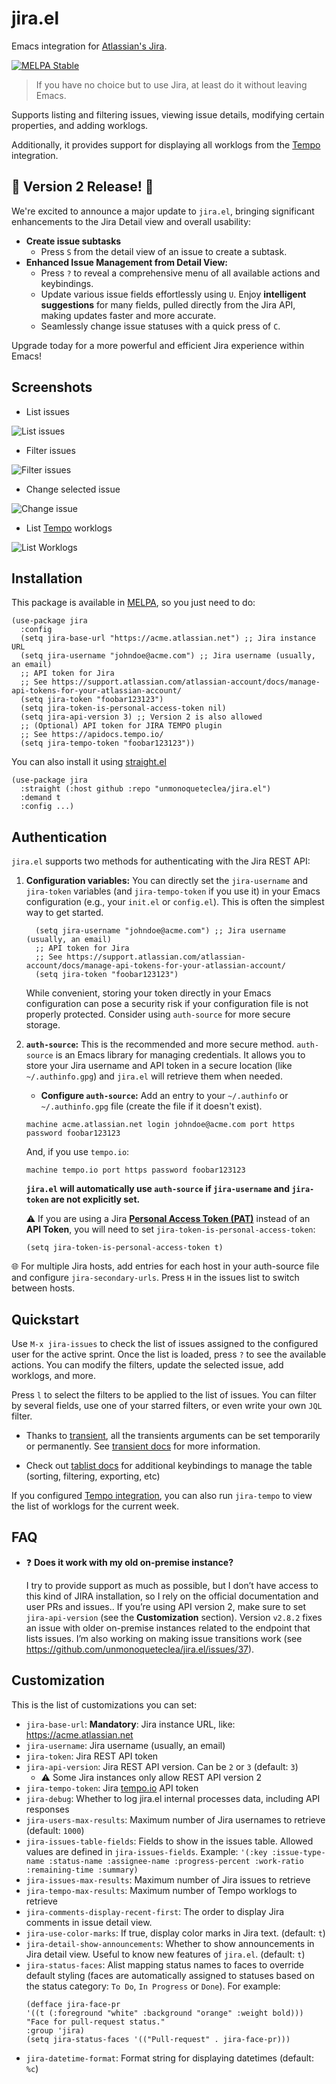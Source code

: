# jira.el

Emacs integration for [Atlassian's Jira](https://www.atlassian.com/software/jira).

[![MELPA Stable](https://stable.melpa.org/packages/jira-badge.svg)](https://stable.melpa.org/#/jira)

> If you have no choice but to use Jira, at least do it without leaving Emacs.

Supports listing and filtering issues, viewing issue details,
modifying certain properties, and adding worklogs.

Additionally, it provides support for displaying all worklogs from the
[Tempo](https://www.tempo.io/products/jira-time-tracking) integration.

## 🎉 Version 2 Release! 🎉

We're excited to announce a major update to `jira.el`, bringing significant enhancements
to the Jira Detail view and overall usability:

- **Create issue subtasks**
  - Press `S` from the detail view of an issue to create a subtask.
- **Enhanced Issue Management from Detail View:**
  - Press `?` to reveal a comprehensive menu of all available actions and keybindings.
  - Update various issue fields effortlessly using `U`. Enjoy **intelligent suggestions**
    for many fields, pulled directly from the Jira API, making updates faster and more
    accurate.
  - Seamlessly change issue statuses with a quick press of `C`.

Upgrade today for a more powerful and efficient Jira experience within Emacs!


## Screenshots

- List issues

![List issues](doc/list-issues.png)

- Filter issues

![Filter issues](doc/list-issues-filter.png)

- Change selected issue

![Change issue](doc/change-issue.png)

- List [Tempo](https://www.tempo.io/) worklogs

![List Worklogs](doc/list-worklogs.png)

## Installation
This package is available in [MELPA](https://github.com/milkypostman/melpa),
so you just need to do:

```elisp
(use-package jira
  :config
  (setq jira-base-url "https://acme.atlassian.net") ;; Jira instance URL
  (setq jira-username "johndoe@acme.com") ;; Jira username (usually, an email)
  ;; API token for Jira
  ;; See https://support.atlassian.com/atlassian-account/docs/manage-api-tokens-for-your-atlassian-account/
  (setq jira-token "foobar123123")
  (setq jira-token-is-personal-access-token nil)
  (setq jira-api-version 3) ;; Version 2 is also allowed
  ;; (Optional) API token for JIRA TEMPO plugin
  ;; See https://apidocs.tempo.io/
  (setq jira-tempo-token "foobar123123"))
```

You can also install it using
[straight.el](https://github.com/radian-software/straight.el)

```elisp
(use-package jira
  :straight (:host github :repo "unmonoqueteclea/jira.el")
  :demand t
  :config ...)
```

## Authentication
`jira.el` supports two methods for authenticating with the Jira REST API:

1.  **Configuration variables:** You can directly set the
    `jira-username` and `jira-token` variables (and `jira-tempo-token`
    if you use it) in your Emacs configuration (e.g., your `init.el`
    or `config.el`).  This is often the simplest way to get started.

    ```elisp
      (setq jira-username "johndoe@acme.com") ;; Jira username (usually, an email)
	  ;; API token for Jira
	  ;; See https://support.atlassian.com/atlassian-account/docs/manage-api-tokens-for-your-atlassian-account/
	  (setq jira-token "foobar123123")
    ```

    While convenient, storing your token directly in your Emacs
    configuration can pose a security risk if your configuration file
    is not properly protected. Consider using `auth-source` for more
    secure storage.

2.  **`auth-source`:** This is the recommended and more secure
    method. `auth-source` is an Emacs library for managing
    credentials.  It allows you to store your Jira username and API
    token in a secure location (like `~/.authinfo.gpg`) and `jira.el`
    will retrieve them when needed.

    -  **Configure `auth-source`:** Add an entry to your
    `~/.authinfo` or `~/.authinfo.gpg` file (create the file if it
    doesn't exist).

	```
	machine acme.atlassian.net login johndoe@acme.com port https password foobar123123
	```

	And, if you use `tempo.io`:

	```
	machine tempo.io port https password foobar123123
	```

    **`jira.el` will automatically use `auth-source` if `jira-username` and `jira-token` are not explicitly set.**

	⚠️ If you are using a Jira [**Personal Access Token (PAT)**](https://confluence.atlassian.com/enterprise/using-personal-access-tokens-1026032365.html) instead
    of an **API Token**, you will need to set `jira-token-is-personal-access-token`:

	```elisp
	(setq jira-token-is-personal-access-token t)
	```

🌐 For multiple Jira hosts, add entries for each host in your auth-source file and
configure `jira-secondary-urls`. Press `H` in the issues list to switch between hosts.

## Quickstart
Use `M-x jira-issues` to check the list of issues assigned to the
configured user for the active sprint. Once the list is loaded, press
`?` to see the available actions. You can modify the filters, update
the selected issue, add worklogs, and more.

Press `l` to select the filters to be applied to the list of
issues. You can filter by several fields, use one of your starred filters,
or even write your own `JQL` filter.

- Thanks to
[transient](https://magit.vc/manual/transient/Saving-Values.html#Saving-Values),
all the transients arguments can be set temporarily or
permanently. See [transient
docs](https://magit.vc/manual/transient/Saving-Values.html#Saving-Values)
for more information.

- Check out [tablist docs](https://github.com/politza/tablist) for additional
keybindings to manage the table (sorting, filtering, exporting, etc)

If you configured [Tempo integration](https://www.tempo.io/), you can
also run `jira-tempo` to view the list of worklogs for the current
week.

## FAQ

- ❓ **Does it work with my old on-premise instance?**

	I try to provide support as much as possible, but I don’t have access to this kind of
	JIRA installation, so I rely on the official documentation and user PRs and issues..
	If you’re using API version 2, make sure to set `jira-api-version` (see the
	**Customization** section). Version `v2.8.2` fixes an issue with older on-premise
	instances related to the endpoint that lists issues. I’m also working on making issue
	transitions work (see https://github.com/unmonoqueteclea/jira.el/issues/37).

## Customization

This is the list of customizations you can set:

- `jira-base-url`: **Mandatory**: Jira instance URL, like: https://acme.atlassian.net
- `jira-username`: Jira username (usually, an email)
- `jira-token`: Jira REST API token
- `jira-api-version`: Jira REST API version. Can be `2` or `3` (default: `3`)
   - ⚠️ Some Jira instances only allow REST API version 2
- `jira-tempo-token`: Jira [tempo.io](https://www.tempo.io/) API token
- `jira-debug`: Whether to log jira.el internal processes data, including API responses
- `jira-users-max-results`:  Maximum number of Jira usernames to retrieve (default: `1000`)
- `jira-issues-table-fields`: Fields to show in the issues table.
   Allowed values are defined in `jira-issues-fields`. Example:
   `'(:key :issue-type-name :status-name :assignee-name :progress-percent :work-ratio
      :remaining-time :summary)`
- `jira-issues-max-results`: Maximum number of Jira issues to retrieve
- `jira-tempo-max-results`: Maximum number of Tempo worklogs to retrieve
- `jira-comments-display-recent-first`: The order to display Jira comments in
  issue detail view.
- `jira-use-color-marks`: If true, display color marks in Jira text.
  (default: `t`)
- `jira-detail-show-announcements`: Whether to show announcements in Jira
   detail view. Useful to know new features of `jira.el`. (default: `t`)
- `jira-status-faces`: Alist mapping status names to faces to override
  default styling (faces are automatically assigned to statuses based
  on the status category: `To Do`, `In Progress` or `Done`). For example:
  ```elisp
  (defface jira-face-pr
  '((t (:foreground "white" :background "orange" :weight bold)))
  "Face for pull-request status."
  :group 'jira)
  (setq jira-status-faces '(("Pull-request" . jira-face-pr)))
  ```
- `jira-datetime-format`: Format string for displaying datetimes (default: `%c`)
